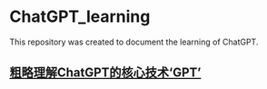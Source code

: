 # ChatGPT_learning
This repository was created to document the learning of ChatGPT.

## [粗略理解ChatGPT的核心技术‘GPT’](粗略理解ChatGPT的核心技术‘GPT.md)

